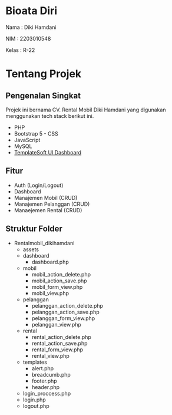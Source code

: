 # Bioata Diri

Nama : Diki Hamdani

NIM : 2203010548

Kelas : R-22

# Tentang Projek
## Pengenalan Singkat
Projek ini bernama CV. Rental Mobil Diki Hamdani yang digunakan menggunakan tech stack berikut ini.
- PHP
- Bootstrap 5 - CSS
- JavaScript
- MySQL
- [TemplateSoft UI Dashboard](https://www.creative-tim.com/product/soft-ui-dashboard)

## Fitur
- Auth (Login/Logout)
- Dashboard
- Manajemen Mobil (CRUD)
- Manajemen Pelanggan (CRUD)
- Manaejemen Rental (CRUD)

## Struktur Folder
- Rentalmobil_dikihamdani
  - assets
  - dashboard
    - dashboard.php
  - mobil
    - mobil_action_delete.php
    - mobil_action_save.php
    - mobil_form_view.php
    - mobil_view.php
  - pelanggan
    - pelanggan_action_delete.php
    - pelanggan_action_save.php
    - pelanggan_form_view.php
    - pelanggan_view.php
  - rental
    - rental_action_delete.php
    - rental_action_save.php
    - rental_form_view.php
    - rental_view.php
  - templates
    - alert.php
    - breadcumb.php
    - footer.php
    - header.php
  - login_proccess.php
  - login.php
  - logout.php